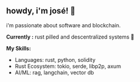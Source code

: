 ## howdy, i'm josé! 👋

i'm passionate about software and blockchain.

**Currently :** rust pilled and descentralized systems 🦀

**My Skills:**
- Languages: rust, python, solidity
- Rust Ecosystem: tokio, serde, libp2p, axum
- AI/ML: rag, langchain, vector db


